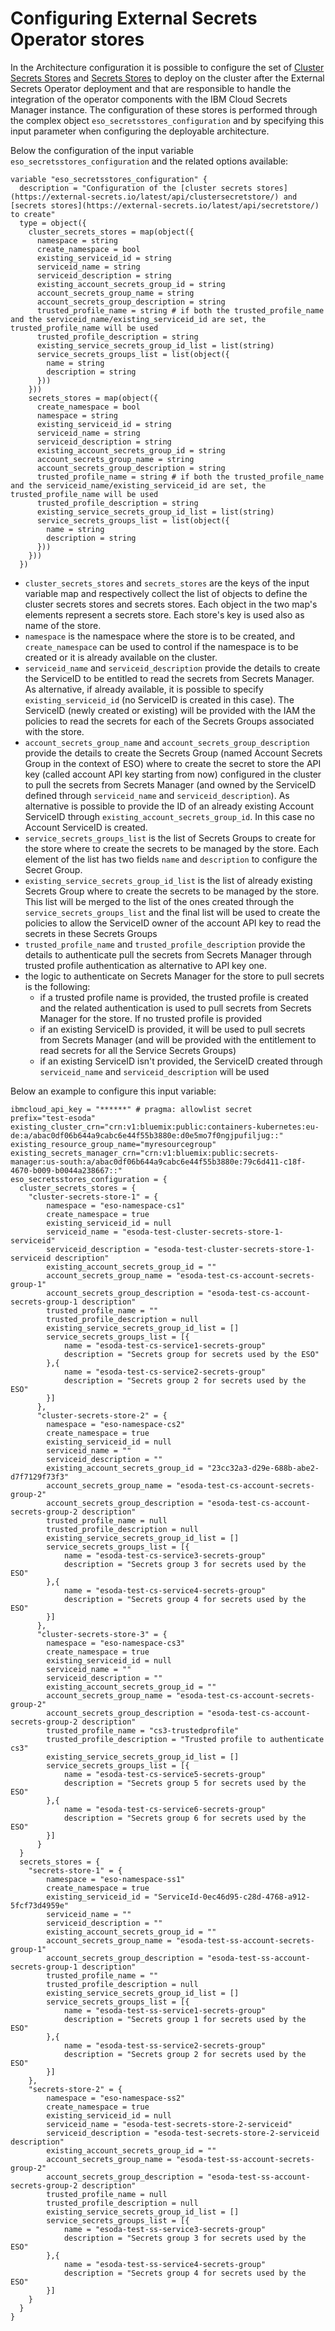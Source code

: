 # Configuring External Secrets Operator stores

In the Architecture configuration it is possible to configure the set of [Cluster Secrets Stores](https://external-secrets.io/latest/api/clustersecretstore/) and [Secrets Stores](https://external-secrets.io/latest/api/clustersecretstore/) to deploy on the cluster after the External Secrets Operator deployment and that are responsible to handle the integration of the operator components with the IBM Cloud Secrets Manager instance.
The configuration of these stores is performed through the complex object `eso_secretsstores_configuration` and by specifying this input parameter when configuring the deployable architecture.

Below the configuration of the input variable `eso_secretsstores_configuration` and the related options available:

```
variable "eso_secretsstores_configuration" {
  description = "Configuration of the [cluster secrets stores](https://external-secrets.io/latest/api/clustersecretstore/) and [secrets stores](https://external-secrets.io/latest/api/secretstore/) to create"
  type = object({
    cluster_secrets_stores = map(object({
      namespace = string
      create_namespace = bool
      existing_serviceid_id = string
      serviceid_name = string
      serviceid_description = string
      existing_account_secrets_group_id = string
      account_secrets_group_name = string
      account_secrets_group_description = string
      trusted_profile_name = string # if both the trusted_profile_name and the serviceid_name/existing_serviceid_id are set, the trusted_profile_name will be used
      trusted_profile_description = string
      existing_service_secrets_group_id_list = list(string)
      service_secrets_groups_list = list(object({
        name = string
        description = string
      }))
    }))
    secrets_stores = map(object({
      create_namespace = bool
      namespace = string
      existing_serviceid_id = string
      serviceid_name = string
      serviceid_description = string
      existing_account_secrets_group_id = string
      account_secrets_group_name = string
      account_secrets_group_description = string
      trusted_profile_name = string # if both the trusted_profile_name and the serviceid_name/existing_serviceid_id are set, the trusted_profile_name will be used
      trusted_profile_description = string
      existing_service_secrets_group_id_list = list(string)
      service_secrets_groups_list = list(object({
        name = string
        description = string
      }))
    }))
  })
  ```

  - `cluster_secrets_stores` and `secrets_stores` are the keys of the input variable map and respectively collect the list of objects to define the cluster secrets stores and secrets stores. Each object in the two map's elements represent a secrets store. Each store's key is used also as name of the store.
  - `namespace` is the namespace where the store is to be created, and `create_namespace` can be used to control if the namespace is to be created or it is already available on the cluster.
  - `serviceid_name` and `serviceid_description` provide the details to create the ServiceID to be entitled to read the secrets from Secrets Manager. As alternative, if already available, it is possible to specify `existing_serviceid_id` (no ServiceID is created in this case). The ServiceID (newly created or existing) will be provided with the IAM the policies to read the secrets for each of the Secrets Groups associated with the store.
  - `account_secrets_group_name` and `account_secrets_group_description` provide the details to create the Secrets Group (named Account Secrets Group in the context of ESO) where to create the secret to store the API key (called account API key starting from now) configured in the cluster to pull the secrets from Secrets Manager (and owned by the ServiceID defined through `serviceid_name` and `serviceid_description`). As alternative is possible to provide the ID of an already existing Account ServiceID through `existing_account_secrets_group_id`. In this case no Account ServiceID is created.
  - `service_secrets_groups_list` is the list of Secrets Groups to create for the store where to create the secrets to be managed by the store. Each element of the list has two fields `name` and `description` to configure the Secret Group.
  - `existing_service_secrets_group_id_list` is the list of already existing Secrets Group where to create the secrets to be managed by the store. This list will be merged to the list of the ones created through the `service_secrets_groups_list` and the final list will be used to create the policies to allow the ServiceID owner of the account API key to read the secrets in these Secrets Groups
  - `trusted_profile_name` and `trusted_profile_description` provide the details to authenticate pull the secrets from Secrets Manager through trusted profile authentication as alternative to API key one.
  - the logic to authenticate on Secrets Manager for the store to pull secrets is the following:
     - if a trusted profile name is provided, the trusted profile is created and the related authentication is used to pull secrets from Secrets Manager for the store. If no trusted profile is provided
     - if an existing ServiceID is provided, it will be used to pull secrets from Secrets Manager (and will be provided with the entitlement to read secrets for all the Service Secrets Groups)
     - if an existing ServiceID isn't provided, the ServiceID created through `serviceid_name` and `serviceid_description` will be used

Below an example to configure this input variable:

```
ibmcloud_api_key = "******" # pragma: allowlist secret
prefix="test-esoda"
existing_cluster_crn="crn:v1:bluemix:public:containers-kubernetes:eu-de:a/abac0df06b644a9cabc6e44f55b3880e:d0e5mo7f0ngjpufiljug::"
existing_resource_group_name="myresourcegroup"
existing_secrets_manager_crn="crn:v1:bluemix:public:secrets-manager:us-south:a/abac0df06b644a9cabc6e44f55b3880e:79c6d411-c18f-4670-b009-b0044a238667::"
eso_secretsstores_configuration = {
  cluster_secrets_stores = {
    "cluster-secrets-store-1" = {
        namespace = "eso-namespace-cs1"
        create_namespace = true
        existing_serviceid_id = null
        serviceid_name = "esoda-test-cluster-secrets-store-1-serviceid"
        serviceid_description = "esoda-test-cluster-secrets-store-1-serviceid description"
        existing_account_secrets_group_id = ""
        account_secrets_group_name = "esoda-test-cs-account-secrets-group-1"
        account_secrets_group_description = "esoda-test-cs-account-secrets-group-1 description"
        trusted_profile_name = ""
        trusted_profile_description = null
        existing_service_secrets_group_id_list = []
        service_secrets_groups_list = [{
            name = "esoda-test-cs-service1-secrets-group"
            description = "Secrets group for secrets used by the ESO"
        },{
            name = "esoda-test-cs-service2-secrets-group"
            description = "Secrets group 2 for secrets used by the ESO"
        }]
      },
      "cluster-secrets-store-2" = {
        namespace = "eso-namespace-cs2"
        create_namespace = true
        existing_serviceid_id = null
        serviceid_name = ""
        serviceid_description = ""
        existing_account_secrets_group_id = "23cc32a3-d29e-688b-abe2-d7f7129f73f3"
        account_secrets_group_name = "esoda-test-cs-account-secrets-group-2"
        account_secrets_group_description = "esoda-test-cs-account-secrets-group-2 description"
        trusted_profile_name = null
        trusted_profile_description = null
        existing_service_secrets_group_id_list = []
        service_secrets_groups_list = [{
            name = "esoda-test-cs-service3-secrets-group"
            description = "Secrets group 3 for secrets used by the ESO"
        },{
            name = "esoda-test-cs-service4-secrets-group"
            description = "Secrets group 4 for secrets used by the ESO"
        }]
      },
      "cluster-secrets-store-3" = {
        namespace = "eso-namespace-cs3"
        create_namespace = true
        existing_serviceid_id = null
        serviceid_name = ""
        serviceid_description = ""
        existing_account_secrets_group_id = ""
        account_secrets_group_name = "esoda-test-cs-account-secrets-group-2"
        account_secrets_group_description = "esoda-test-cs-account-secrets-group-2 description"
        trusted_profile_name = "cs3-trustedprofile"
        trusted_profile_description = "Trusted profile to authenticate cs3"
        existing_service_secrets_group_id_list = []
        service_secrets_groups_list = [{
            name = "esoda-test-cs-service5-secrets-group"
            description = "Secrets group 5 for secrets used by the ESO"
        },{
            name = "esoda-test-cs-service6-secrets-group"
            description = "Secrets group 6 for secrets used by the ESO"
        }]
      }
  }
  secrets_stores = {
    "secrets-store-1" = {
        namespace = "eso-namespace-ss1"
        create_namespace = true
        existing_serviceid_id = "ServiceId-0ec46d95-c28d-4768-a912-5fcf73d4959e"
        serviceid_name = ""
        serviceid_description = ""
        existing_account_secrets_group_id = ""
        account_secrets_group_name = "esoda-test-ss-account-secrets-group-1"
        account_secrets_group_description = "esoda-test-ss-account-secrets-group-1 description"
        trusted_profile_name = ""
        trusted_profile_description = null
        existing_service_secrets_group_id_list = []
        service_secrets_groups_list = [{
            name = "esoda-test-ss-service1-secrets-group"
            description = "Secrets group 1 for secrets used by the ESO"
        },{
            name = "esoda-test-ss-service2-secrets-group"
            description = "Secrets group 2 for secrets used by the ESO"
        }]
    },
    "secrets-store-2" = {
        namespace = "eso-namespace-ss2"
        create_namespace = true
        existing_serviceid_id = null
        serviceid_name = "esoda-test-secrets-store-2-serviceid"
        serviceid_description = "esoda-test-secrets-store-2-serviceid description"
        existing_account_secrets_group_id = ""
        account_secrets_group_name = "esoda-test-ss-account-secrets-group-2"
        account_secrets_group_description = "esoda-test-ss-account-secrets-group-2 description"
        trusted_profile_name = null
        trusted_profile_description = null
        existing_service_secrets_group_id_list = []
        service_secrets_groups_list = [{
            name = "esoda-test-ss-service3-secrets-group"
            description = "Secrets group 3 for secrets used by the ESO"
        },{
            name = "esoda-test-ss-service4-secrets-group"
            description = "Secrets group 4 for secrets used by the ESO"
        }]
    }
  }
}
```
